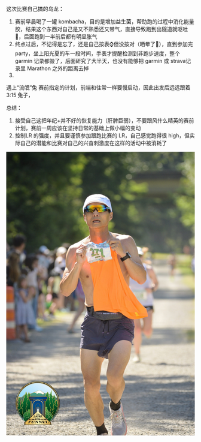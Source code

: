 这次比赛自己搞的乌龙：
1. 赛前早晨喝了一罐 kombacha，目的是增加益生菌，帮助跑的过程中消化能量胶，结果这个东西对自己是又不熟悉还又带气，直接导致跑到出隧道就呕吐🤮，后面跑到一半前后都有明显胀气
2. 终点过后，不记得是忘了，还是自己按表⌚️但没按对（晒晕了🥵），直到参加完 party，坐上阳光夏的车一段时间，手表才提醒检测到非跑步速度，整个garmin 记录都毁了，后面研究了大半天，也没有能够把 garmin 或 strava记录里 Marathon 之外的距离去掉
3. 

遇上“流氓”兔
赛前指定的计划，前端和往常一样要慢启动，因此出发后远远跟着 3:15 兔子，

总结：
1. 接受自己这把年纪+并不好的恢复能力（肝脾巨弱），不要跟风什么精英的赛前计划，赛前一周应该在坚持日常的基础上做小幅的变动
2. 控制LR 的强度，并且要谨慎参加跟跑比赛的 LR，自己感觉跑得很 high，但实际自己的潜能和比赛对自己的兴奋刺激度在这样的活动中被消耗了

![tunnel marathon](img/2025-06-08-tunnel-marathon/Tunnel_Marathon_2025_Finish_0205.jpg)

